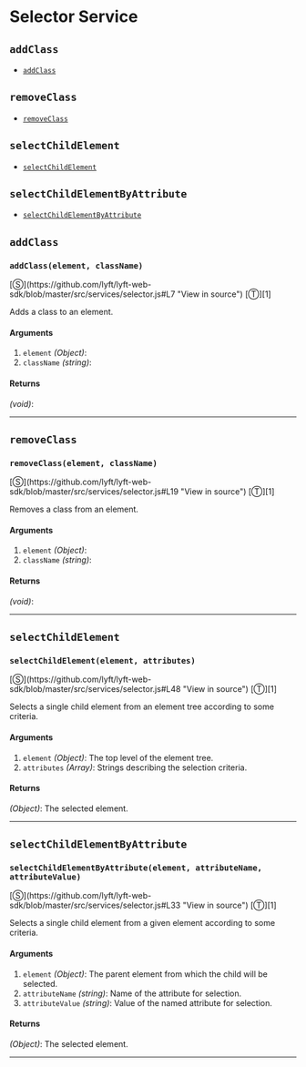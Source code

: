 # Selector Service

<!-- div class="toc-container" -->

<!-- div -->

## `addClass`
* <a href="#addclasselement-classname">`addClass`</a>

<!-- /div -->

<!-- div -->

## `removeClass`
* <a href="#removeclasselement-classname">`removeClass`</a>

<!-- /div -->

<!-- div -->

## `selectChildElement`
* <a href="#selectchildelementelement-attributes">`selectChildElement`</a>

<!-- /div -->

<!-- div -->

## `selectChildElementByAttribute`
* <a href="#selectchildelementbyattributeelement-attributename-attributevalue">`selectChildElementByAttribute`</a>

<!-- /div -->

<!-- /div -->

<!-- div class="doc-container" -->

<!-- div -->

## `addClass`

<!-- div -->

<h3 id="addclasselement-classname"><code>addClass(element, className)</code></h3>
[&#x24C8;](https://github.com/lyft/lyft-web-sdk/blob/master/src/services/selector.js#L7 "View in source") [&#x24C9;][1]

Adds a class to an element.

#### Arguments
1. `element` *(Object)*:
2. `className` *(string)*:

#### Returns
*(void)*:

---

<!-- /div -->

<!-- /div -->

<!-- div -->

## `removeClass`

<!-- div -->

<h3 id="removeclasselement-classname"><code>removeClass(element, className)</code></h3>
[&#x24C8;](https://github.com/lyft/lyft-web-sdk/blob/master/src/services/selector.js#L19 "View in source") [&#x24C9;][1]

Removes a class from an element.

#### Arguments
1. `element` *(Object)*:
2. `className` *(string)*:

#### Returns
*(void)*:

---

<!-- /div -->

<!-- /div -->

<!-- div -->

## `selectChildElement`

<!-- div -->

<h3 id="selectchildelementelement-attributes"><code>selectChildElement(element, attributes)</code></h3>
[&#x24C8;](https://github.com/lyft/lyft-web-sdk/blob/master/src/services/selector.js#L48 "View in source") [&#x24C9;][1]

Selects a single child element from an element tree according to some criteria.

#### Arguments
1. `element` *(Object)*: The top level of the element tree.
2. `attributes` *(Array)*: Strings describing the selection criteria.

#### Returns
*(Object)*: The selected element.

---

<!-- /div -->

<!-- /div -->

<!-- div -->

## `selectChildElementByAttribute`

<!-- div -->

<h3 id="selectchildelementbyattributeelement-attributename-attributevalue"><code>selectChildElementByAttribute(element, attributeName, attributeValue)</code></h3>
[&#x24C8;](https://github.com/lyft/lyft-web-sdk/blob/master/src/services/selector.js#L33 "View in source") [&#x24C9;][1]

Selects a single child element from a given element according to some criteria.

#### Arguments
1. `element` *(Object)*: The parent element from which the child will be selected.
2. `attributeName` *(string)*: Name of the attribute for selection.
3. `attributeValue` *(string)*: Value of the named attribute for selection.

#### Returns
*(Object)*: The selected element.

---

<!-- /div -->

<!-- /div -->

<!-- /div -->

 [1]: #addclass "Jump back to the TOC."
